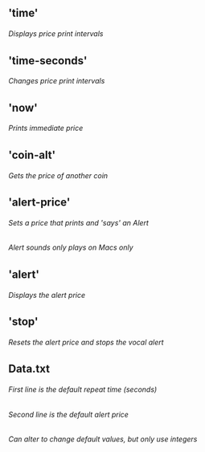 

## 'time'
###### Displays price print intervals

## 'time-seconds'
###### Changes price print intervals

## 'now' 
###### Prints immediate price

## 'coin-alt'
###### Gets the price of another coin

## 'alert-price'
###### Sets a price that prints and 'says' an Alert 
###### Alert sounds only plays on Macs only

## 'alert'
###### Displays the alert price

## 'stop'
###### Resets the alert price and stops the vocal alert

## Data.txt
###### First line is the default repeat time (seconds)
###### Second line is the default alert price
###### Can alter to change default values, but only use integers


